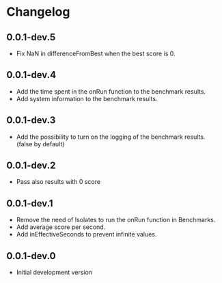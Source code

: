 # Changelog

## 0.0.1-dev.5

- Fix NaN in differenceFromBest when the best score is 0.

## 0.0.1-dev.4

- Add the time spent in the onRun function to the benchmark results.
- Add system information to the benchmark results.

## 0.0.1-dev.3

- Add the possibility to turn on the logging of the benchmark results. (false by default)

## 0.0.1-dev.2

- Pass also results with 0 score

## 0.0.1-dev.1

- Remove the need of Isolates to run the onRun function in Benchmarks.
- Add average score per second.
- Add inEffectiveSeconds to prevent infinite values.

## 0.0.1-dev.0

- Initial development version
